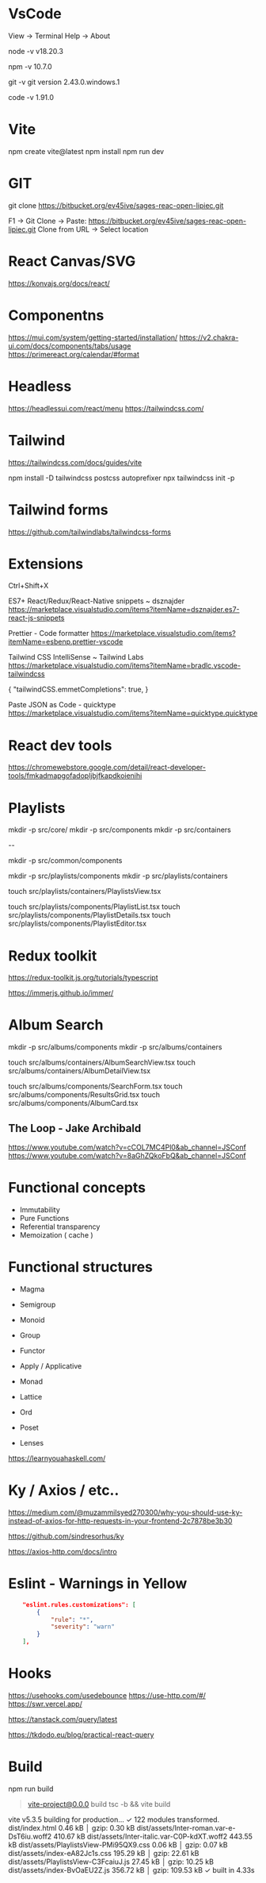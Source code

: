 # VsCode
View -> Terminal
Help -> About

node -v 
v18.20.3

npm -v
10.7.0

git -v 
git version 2.43.0.windows.1

code -v 
1.91.0

# Vite
npm create vite@latest
npm install
npm run dev

# GIT
git clone https://bitbucket.org/ev45ive/sages-reac-open-lipiec.git

F1 -> Git Clone -> Paste:
https://bitbucket.org/ev45ive/sages-reac-open-lipiec.git
Clone from URL -> Select location


# React Canvas/SVG
https://konvajs.org/docs/react/

# Componentns
https://mui.com/system/getting-started/installation/
https://v2.chakra-ui.com/docs/components/tabs/usage
https://primereact.org/calendar/#format

# Headless
https://headlessui.com/react/menu
https://tailwindcss.com/

# Tailwind
https://tailwindcss.com/docs/guides/vite

npm install -D tailwindcss postcss autoprefixer
npx tailwindcss init -p

# Tailwind forms
https://github.com/tailwindlabs/tailwindcss-forms

# Extensions
Ctrl+Shift+X

ES7+ React/Redux/React-Native snippets ~ dsznajder
https://marketplace.visualstudio.com/items?itemName=dsznajder.es7-react-js-snippets

Prettier - Code formatter 
https://marketplace.visualstudio.com/items?itemName=esbenp.prettier-vscode

Tailwind CSS IntelliSense ~ Tailwind Labs
https://marketplace.visualstudio.com/items?itemName=bradlc.vscode-tailwindcss

{
    "tailwindCSS.emmetCompletions": true,
}

Paste JSON as Code - quicktype
https://marketplace.visualstudio.com/items?itemName=quicktype.quicktype

# React dev tools
https://chromewebstore.google.com/detail/react-developer-tools/fmkadmapgofadopljbjfkapdkoienihi

# Playlists 

mkdir -p src/core/
mkdir -p src/components
mkdir -p src/containers

-- 

mkdir -p src/common/components

mkdir -p src/playlists/components
mkdir -p src/playlists/containers

touch src/playlists/containers/PlaylistsView.tsx

touch src/playlists/components/PlaylistList.tsx
touch src/playlists/components/PlaylistDetails.tsx
touch src/playlists/components/PlaylistEditor.tsx


# Redux toolkit
https://redux-toolkit.js.org/tutorials/typescript

https://immerjs.github.io/immer/


# Album Search

mkdir -p src/albums/components
mkdir -p src/albums/containers

touch src/albums/containers/AlbumSearchView.tsx
touch src/albums/containers/AlbumDetailView.tsx

touch src/albums/components/SearchForm.tsx
touch src/albums/components/ResultsGrid.tsx
touch src/albums/components/AlbumCard.tsx

## The Loop - Jake Archibald
https://www.youtube.com/watch?v=cCOL7MC4Pl0&ab_channel=JSConf
https://www.youtube.com/watch?v=8aGhZQkoFbQ&ab_channel=JSConf


# Functional concepts

- Immutability
- Pure Functions
- Referential transparency 
- Memoization ( cache )


# Functional structures

- Magma
- Semigroup
- Monoid
- Group
- Functor
- Apply / Applicative
- Monad

- Lattice
- Ord
- Poset
- Lenses


https://learnyouahaskell.com/ 


# Ky / Axios / etc..

https://medium.com/@muzammilsyed270300/why-you-should-use-ky-instead-of-axios-for-http-requests-in-your-frontend-2c7878be3b30

https://github.com/sindresorhus/ky

https://axios-http.com/docs/intro


# Eslint - Warnings in Yellow
```json
    "eslint.rules.customizations": [
        {
            "rule": "*",
            "severity": "warn"
        }
    ],
```

# Hooks
https://usehooks.com/usedebounce
https://use-http.com/#/
https://swr.vercel.app/

https://tanstack.com/query/latest

https://tkdodo.eu/blog/practical-react-query

# Build

npm run build

> vite-project@0.0.0 build
> tsc -b && vite build

vite v5.3.5 building for production...
✓ 122 modules transformed.
dist/index.html                                0.46 kB │ gzip:   0.30 kB
dist/assets/Inter-roman.var-e-DsT6iu.woff2   410.67 kB
dist/assets/Inter-italic.var-C0P-kdXT.woff2  443.55 kB
dist/assets/PlaylistsView-PMi95QX9.css         0.06 kB │ gzip:   0.07 kB
dist/assets/index-eA82Jc1s.css               195.29 kB │ gzip:  22.61 kB
dist/assets/PlaylistsView-C3FcaiuJ.js         27.45 kB │ gzip:  10.25 kB
dist/assets/index-BvOaEU2Z.js                356.72 kB │ gzip: 109.53 kB
✓ built in 4.33s

